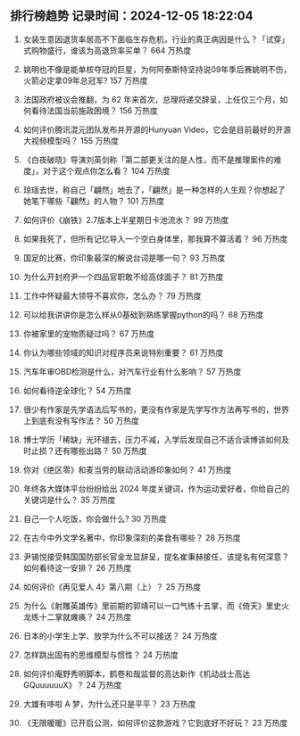 
## 排行榜趋势 记录时间：2024-12-05 18:22:04
  
  1. 女装生意因退货率居高不下面临生存危机，行业的真正病因是什么？「试穿」式购物盛行，谁该为高退货率买单？ 664 万热度
    
  2. 姚明也不像是能单核夺冠的巨星，为何阿泰斯特坚持说09年季后赛姚明不伤，火箭必定拿09年总冠军? 157 万热度
    
  3. 法国政府被议会推翻，为 62 年来首次，总理将递交辞呈，上任仅三个月，如何看待法国当前施政困境？ 156 万热度
    
  4. 如何评价腾讯混元团队发布并开源的Hunyuan Video，它会是目前最好的开源大视频模型吗？ 155 万热度
    
  5. 《白夜破晓》导演刘英剑称「第二部更关注的是人性，而不是推理案件的难度」，对于这个观点你怎么看？ 104 万热度
    
  6. 琼瑶去世，称自己「翩然」地去了，「翩然」是一种怎样的人生观？你想起了她笔下哪些「翩然」的人物？ 101 万热度
    
  7. 如何评价《崩铁》2.7版本上半星期日卡池流水？ 99 万热度
    
  8. 如果我死了，但所有记忆导入一个空白身体里，那我算不算活着？ 96 万热度
    
  9. 国足的比赛，你印象最深的解说台词是哪一句？ 93 万热度
    
  10. 为什么开封府尹一个四品官职敢不给高俅面子？ 81 万热度
    
  11. 工作中怀疑最大领导不喜欢你，怎么办？ 79 万热度
    
  12. 可以给我讲讲你是怎么样从0基础到熟练掌握python的吗？ 68 万热度
    
  13. 你被家里的宠物质疑过吗？ 67 万热度
    
  14. 你认为哪些领域的知识对程序员来说特别重要？ 61 万热度
    
  15. 汽车年审OBD检测是什么，对汽车行业有什么影响？ 57 万热度
    
  16. 如何看待逆全球化？ 54 万热度
    
  17. 很少有作家是先学语法后写书的，更没有作家是先学写作方法再写书的，世界上到底有没有写作法？ 50 万热度
    
  18. 博士学历「稀缺」光环褪去，压力不减，入学后发现自己不适合读博该如何及时止损？还有哪些出路？ 50 万热度
    
  19. 你对《绝区零》和麦当劳的联动活动游印象如何？ 41 万热度
    
  20. 年终各大媒体平台纷纷给出 2024 年度关键词，作为运动爱好者，你给自己的关键词是什么？ 35 万热度
    
  21. 自己一个人吃饭，你会做什么? 30 万热度
    
  22. 在古今中外文学名著中，你印象深刻的美食有哪些？ 28 万热度
    
  23. 尹锡悦接受韩国国防部长官金龙显辞呈，提名崔秉赫接任，该提名有何深意？如何看待这一安排？ 26 万热度
    
  24. 如何评价《再见爱人 4》第八期（上）？ 25 万热度
    
  25. 为什么《射雕英雄传》里前期的郭靖可以一口气练十五掌，而《倚天》里史火龙练十二掌就瘫痪？ 24 万热度
    
  26. 日本的小学生上学、放学为什么不可以接送？ 24 万热度
    
  27. 怎样跳出固有的思维模型与惯性？ 24 万热度
    
  28. 如何评价庵野秀明脚本，鹤卷和哉监督的高达新作《机动战士高达GQuuuuuuX》？ 24 万热度
    
  29. 大雄有哆啦 A 梦，为什么还只是平平？ 23 万热度
    
  30. 《无限暖暖》已开启公测，如何评价这款游戏？它到底好不好玩？ 23 万热度
    